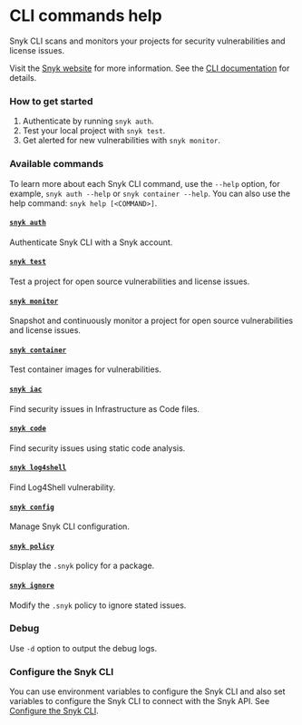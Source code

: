 # CLI commands help

Snyk CLI scans and monitors your projects for security vulnerabilities and license issues.

Visit the [Snyk website](https://snyk.io) for more information. See the [CLI documentation](https://docs.snyk.io/features/snyk-cli) for details.

### How to get started

1. Authenticate by running `snyk auth`.
2. Test your local project with `snyk test`.
3. Get alerted for new vulnerabilities with `snyk monitor`.

### Available commands

To learn more about each Snyk CLI command, use the `--help` option, for example, `snyk auth --help` or `snyk container --help`. You can also use the help command: `snyk help [<COMMAND>]`.

#### [`snyk auth`](auth.md)

Authenticate Snyk CLI with a Snyk account.

#### [`snyk test`](test.md)

Test a project for open source vulnerabilities and license issues.

#### [`snyk monitor`](monitor.md)

Snapshot and continuously monitor a project for open source vulnerabilities and license issues.

#### [`snyk container`](container.md)

Test container images for vulnerabilities.

#### [`snyk iac`](iac.md)

Find security issues in Infrastructure as Code files.

#### [`snyk code`](code.md)

Find security issues using static code analysis.

#### [`snyk log4shell`](log4shell.md)

Find Log4Shell vulnerability.

#### [`snyk config`](config.md)

Manage Snyk CLI configuration.

#### [`snyk policy`](policy.md)

Display the `.snyk` policy for a package.

#### [`snyk ignore`](ignore.md)

Modify the `.snyk` policy to ignore stated issues.

### Debug

Use `-d` option to output the debug logs.

### Configure the Snyk CLI

You can use environment variables to configure the Snyk CLI and also set variables to configure the Snyk CLI to connect with the Snyk API. See [Configure the Snyk CLI](https://docs.snyk.io/features/snyk-cli/configure-the-snyk-cli).
